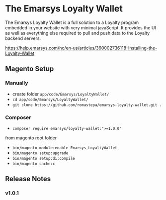 # The Emarsys Loyalty Wallet 

The Emarsys Loyalty Wallet is a full solution to a Loyalty program embedded in your website with very minimal javaScript. It provides the UI as well as everything else required to pull and push data to the Loyalty backend servers.

https://help.emarsys.com/hc/en-us/articles/360002736118-Installing-the-Loyalty-Wallet



## Magento Setup

### Manually
- create folder `app/code/Emarsys/LoyaltyWallet/`
- `cd app/code/Emarsys/LoyaltyWallet/`
- `git clone https://github.com/romastepa/emarsys-loyalty-wallet.git .`
### Composer
- `composer require emarsys/loyalty-wallet:">=1.0.0"`

from magento root folder
- `bin/magento module:enable Emarsys_LoyaltyWallet`
- `bin/magento setup:upgrade`
- `bin/magento setup:di:compile`
- `bin/magento cache:c`



## Release Notes

### v1.0.1

